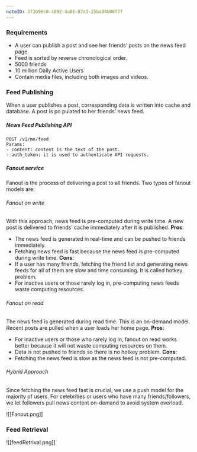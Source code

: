 ```yaml
---
noteID: 3f3b96c8-4892-4a81-87a3-25ba94b08f7f
---
```

### Requirements
- A user can publish a post and see her friends’ posts on the news feed page.
- Feed is sorted by reverse chronological order.
- 5000 friends
- 10 million Daily Active Users
- Contain media files, including both images and videos.


### Feed Publishing
When a user publishes a post, corresponding data is written into cache and database. A post is po
pulated to her friends’ news feed.
##### News Feed Publishing API
```
POST /v1/me/feed
Params:  
- content: content is the text of the post.
- auth_token: it is used to authenticate API requests.
```

##### Fanout service
Fanout is the process of delivering a post to all friends. Two types of fanout models are:
###### Fanout on write
With this approach, news feed is pre-computed during write time. A new post is delivered to friends’ cache immediately after it is published.
**Pros**:  
- The news feed is generated in real-time and can be pushed to friends immediately.  
- Fetching news feed is fast because the news feed is pre-computed during write time.
**Cons**:
- If a user has many friends, fetching the friend list and generating news feeds for all of them are slow and time consuming. It is called hotkey problem.
- For inactive users or those rarely log in, pre-computing news feeds waste computing resources.

###### Fanout on read
The news feed is generated during read time. This is an on-demand model. Recent posts are pulled when a user loads her home page.
**Pros**:
- For inactive users or those who rarely log in, fanout on read works better because it will not waste computing resources on them.
- Data is not pushed to friends so there is no hotkey problem.
**Cons**:  
- Fetching the news feed is slow as the news feed is not pre-computed.

###### Hybrid Approach
Since fetching the news feed fast is crucial, we use a push model for the majority of users. For celebrities or users who have many friends/followers, we let followers pull news content on-demand to avoid system overload.

![[Fanout.png]]
### Feed Retrieval

![[feedRetrival.png]]




